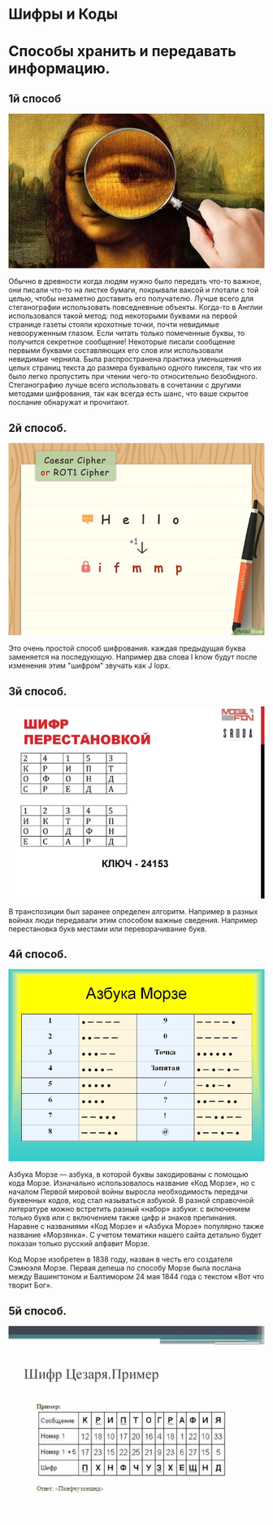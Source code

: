 # Шифры и Коды
# Способы хранить и передавать информацию.
## 1й способ 
![Стеганография](img1.png)

Обычно в древности когда людям нужно было передать что-то важное, они писали что-то на листке бумаги, покрывали ваксой и глотали с той целью, чтобы незаметно доставить его получателю. Лучше всего для стеганографии использовать повседневные объекты. Когда-то в Англии использовался такой метод: под некоторыми буквами на первой странице газеты стояли крохотные точки, почти невидимые невооруженным глазом. Если читать только помеченные буквы, то получится секретное сообщение! Некоторые писали сообщение первыми буквами составляющих его слов или использовали невидимые чернила. Была распространена практика уменьшения целых страниц текста до размера буквально одного пикселя, так что их было легко пропустить при чтении чего-то относительно безобидного. Стеганографию лучше всего использовать в сочетании с другими методами шифрования, так как всегда есть шанс, что ваше скрытое послание обнаружат и прочитают.
 
## 2й способ.
![ROT1](img2.jpg)

Это очень простой способ шифрования. каждая предыдущая буква заменяется на последующую. Например два слова I know будут после изменения этим "шифром" звучать как J lopx. 

## 3й способ.
![Транспозиция](img3.jpg)

В транспозиции был заранее определен алгоритм. Например в разных войнах люди передавали этим способом важные сведения. Например перестановка букв местами или переворачивание букв. 

## 4й способ.
![Азбука Морзе](img4.jpg)

Азбука Морзе — азбука, в которой буквы закодированы с помощью кода Морзе. Изначально использовалось название «Код Морзе», но с началом Первой мировой войны выросла необходимость передачи буквенных кодов, код стал называться азбукой. В разной справочной литературе можно встретить разный «набор» азбуки: с включением только букв или с включением также цифр и знаков препинания. Наравне с названиями «Код Морзе» и «Азбука Морзе» популярно также название «Морзянка». С учетом тематики нашего сайта детально будет показан только русский алфавит Морзе.

Код Морзе изобретен в 1838 году, назван в честь его создателя Сэмюэля Морзе. Первая депеша по способу Морзе была послана между Вашингтоном и Балтимором 24 мая 1844 года с текстом «Вот что творит Бог».

## 5й способ.
![Шифр Цезаря](img5.jpg)






















